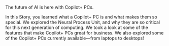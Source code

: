 The future of AI is here with Copilot+ PCs.

In this Story, you learned what a Copilot+ PC is and what makes them so special. We explored the Neural Process Unit, and why they are so critical for this next generation of computing. We took a look at some of the features that make Copilot+ PCs great for business. We also explored some of the Copilot+ PCs currently available—from laptops to desktops!
